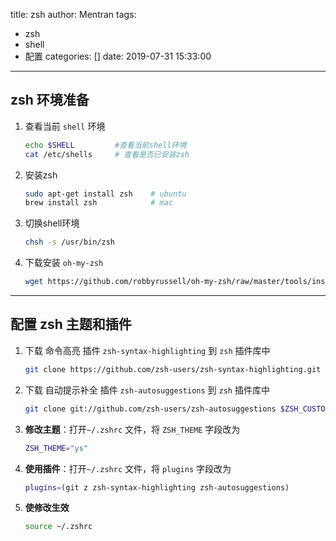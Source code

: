 title: zsh
author: Mentran
tags:
  - zsh
  - shell
  - 配置
categories: []
date: 2019-07-31 15:33:00
---
## zsh 环境准备
1. 查看当前 `shell` 环境
    ```bash
    echo $SHELL         #查看当前shell环境
    cat /etc/shells     # 查看是否已安装zsh
    ```
2.  安装zsh
    ```bash
    sudo apt-get install zsh    # ubuntu
    brew install zsh            # mac
    ```
3. 切换shell环境
    ```bash
    chsh -s /usr/bin/zsh
    ```
4. 下载安装 `oh-my-zsh`
    ```bash
    wget https://github.com/robbyrussell/oh-my-zsh/raw/master/tools/install.sh -O - | sh
    ```
<!-- more -->
***

## 配置 zsh 主题和插件
1. 下载 命令高亮 插件 `zsh-syntax-highlighting` 到 `zsh` 插件库中
    ```bash
    git clone https://github.com/zsh-users/zsh-syntax-highlighting.git $ZSH_CUSTOM/plugins/zsh-syntax-highlighting
    ```

2. 下载 自动提示补全 插件 `zsh-autosuggestions` 到 `zsh` 插件库中
    ```bash
    git clone git://github.com/zsh-users/zsh-autosuggestions $ZSH_CUSTOM/plugins/zsh-autosuggestions
    ```

3. **修改主题**：打开`~/.zshrc` 文件，将 `ZSH_THEME` 字段改为
    ```bash
    ZSH_THEME="ys"
    ```

4. **使用插件**：打开`~/.zshrc` 文件，将 `plugins` 字段改为
    ```bash
    plugins=(git z zsh-syntax-highlighting zsh-autosuggestions)
    ```

5. **使修改生效**
    ```bash
    source ~/.zshrc
    ```